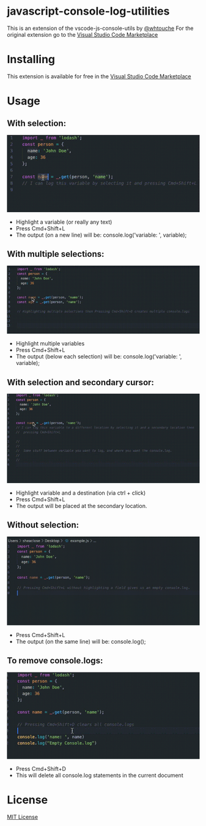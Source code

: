 # javascript-console-log-utilities

This is an extension of the vscode-js-console-utils by [@whtouche](https://twitter.com/whtouche)
For the original extension go to the [Visual Studio Code Marketplace](https://marketplace.visualstudio.com/items?itemName=whtouche.vscode-js-console-utils)

# Installing

This extension is available for free in the [Visual Studio Code Marketplace](https://marketplace.visualstudio.com/items?itemName=sheaclose.javascript-console-log-utilities)

# Usage

## With selection:

![](./src/assets/basic-log.gif)

- Highlight a variable (or really any text)
- Press Cmd+Shift+L
- The output (on a new line) will be: console.log('variable: ', variable);

## With multiple selections:

![](./src/assets/multiple-logs.gif)

- Highlight multiple variables
- Press Cmd+Shift+L
- The output (below each selection) will be: console.log('variable: ', variable);

## With selection and secondary cursor:

![](./src/assets/Secondary-location-log.gif)

- Highlight variable and a destination (via ctrl + click)
- Press Cmd+Shift+L
- The output will be placed at the secondary location.

## Without selection:

![](./src/assets/empty-console-log.gif)

- Press Cmd+Shift+L
- The output (on the same line) will be: console.log();

## To remove console.logs:

![](./src/assets/Delete-all-logs.gif)

- Press Cmd+Shift+D
- This will delete all console.log statements in the current document

# License

[MIT License](https://github.com/whtouche/vscode-js-console-utils/blob/master/LICENSE)
